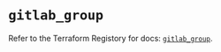 # `gitlab_group`

Refer to the Terraform Registory for docs: [`gitlab_group`](https://registry.terraform.io/providers/gitlabhq/gitlab/16.1.0/docs/resources/group).
